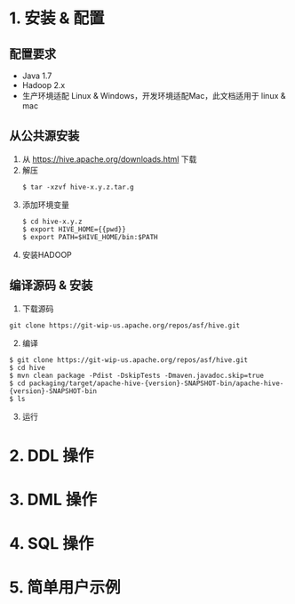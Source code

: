 # 1. 安装 & 配置

## 配置要求

* Java 1.7
* Hadoop 2.x
* 生产环境适配 Linux & Windows，开发环境适配Mac，此文档适用于 linux & mac


## 从公共源安装

1. 从 https://hive.apache.org/downloads.html 下载
2. 解压
    ```
    $ tar -xzvf hive-x.y.z.tar.g
    ```
3. 添加环境变量
    ```
    $ cd hive-x.y.z
    $ export HIVE_HOME={{pwd}}
    $ export PATH=$HIVE_HOME/bin:$PATH
    ```
4. 安装HADOOP

## 编译源码 & 安装

1. 下载源码

```
git clone https://git-wip-us.apache.org/repos/asf/hive.git
```

2. 编译

```
$ git clone https://git-wip-us.apache.org/repos/asf/hive.git
$ cd hive
$ mvn clean package -Pdist -DskipTests -Dmaven.javadoc.skip=true
$ cd packaging/target/apache-hive-{version}-SNAPSHOT-bin/apache-hive-{version}-SNAPSHOT-bin
$ ls
```

3. 运行




# 2. DDL 操作



# 3. DML 操作



# 4. SQL 操作



# 5. 简单用户示例


